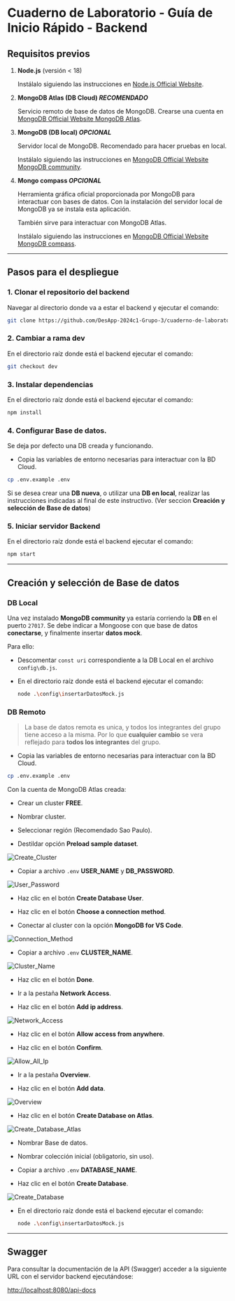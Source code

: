 # Cuaderno de Laboratorio - Guía de Inicio Rápido - Backend

## **Requisitos previos**

1. **Node.js** (versión < 18)  

   Instálalo siguiendo las instrucciones en [Node.js Official Website](https://nodejs.org/).

2. **MongoDB Atlas (DB Cloud) _RECOMENDADO_**

   Servicio remoto de base de datos de MongoDB.
   Crearse una cuenta en [MongoDB Official Website MongoDB Atlas](https://www.mongodb.com/es/atlas).

3. **MongoDB (DB local) _OPCIONAL_**  

   Servidor local de MongoDB.
   Recomendado para hacer pruebas en local.

   Instálalo siguiendo las instrucciones en [MongoDB Official Website MongoDB community](https://www.mongodb.com/try/download/community).

4. **Mongo compass _OPCIONAL_**

   Herramienta gráfica oficial proporcionada por MongoDB para interactuar con bases de datos.
   Con la instalación del servidor local de MongoDB ya se instala esta aplicación.

   También sirve para interactuar con MongoDB Atlas.

   Instálalo siguiendo las instrucciones en [MongoDB Official Website MongoDB compass](https://www.mongodb.com/try/download/compass).

---

## **Pasos para el despliegue**

### 1. Clonar el repositorio del backend

Navegar al directorio donde va a estar el backend y ejecutar el comando:

```bash
git clone https://github.com/DesApp-2024c1-Grupo-3/cuaderno-de-laboratorio-back.git
```

### 2. Cambiar a rama dev

En el directorio raíz donde está el backend ejecutar el comando:

```bash
git checkout dev
```

### 3. Instalar dependencias

En el directorio raíz donde está el backend ejecutar el comando:

```bash
npm install
```

### 4. Configurar Base de datos.

Se deja por defecto una DB creada y funcionando.

* Copia las variables de entorno necesarias para interactuar con la BD Cloud.

```bash
cp .env.example .env
```

Si se desea crear una **DB nueva**, o utilizar una **DB en local**, realizar las instrucciones indicadas al final de este instructivo. (Ver seccion **Creación y selección de Base de datos**)

### 5. Iniciar servidor Backend

En el directorio raíz donde está el backend ejecutar el comando:

```bash
npm start
```

---

## **Creación y selección de Base de datos**

### DB Local

Una vez instalado **MongoDB community** ya estaría corriendo la **DB** en el puerto `27017`.
Se debe indicar a Mongoose con que base de datos **conectarse**, y finalmente insertar **datos mock**.

Para ello:

* Descomentar `const uri` correspondiente a la DB Local en el archivo `config\db.js`.

* En el directorio raíz donde está el backend ejecutar el comando:

   ```bash
   node .\config\insertarDatosMock.js
   ```

### DB Remoto

> La base de datos remota es unica, y todos los integrantes del grupo tiene acceso a la misma. Por lo que **cualquier cambio** se vera reflejado para **todos los integrantes** del grupo.

* Copia las variables de entorno necesarias para interactuar con la BD Cloud.

```bash
cp .env.example .env
```

Con la cuenta de MongoDB Atlas creada:

* Crear un cluster **FREE**.

* Nombrar cluster.

* Seleccionar región (Recomendado Sao Paulo).

* Destildar opción **Preload sample dataset**.

![Create_Cluster](assets/createCluster.png)

* Copiar a archivo `.env` **USER_NAME** y **DB_PASSWORD**.

![User_Password](assets/userPassword.png)

* Haz clic en el botón **Create Database User**.

* Haz clic en el botón **Choose a connection method**.

* Conectar al cluster con la opción **MongoDB for VS Code**.

![Connection_Method](assets/connectionMethod.png)

* Copiar a archivo `.env` **CLUSTER_NAME**.

![Cluster_Name](assets/clusterName.png)

* Haz clic en el botón **Done**.

* Ir a la pestaña **Network Access**.

* Haz clic en el botón **Add ip address**.

![Network_Access](assets/networkAccess.png)

* Haz clic en el botón **Allow access from anywhere**.

* Haz clic en el botón **Confirm**.

![Allow_All_Ip](assets/allowAllIp.png)

* Ir a la pestaña **Overview**.

* Haz clic en el botón **Add data**.

![Overview](assets/overview.png)

* Haz clic en el botón **Create Database on Atlas**.

![Create_Database_Atlas](assets/createDatabaseAtlas.png)

* Nombrar Base de datos.

* Nombrar colección inicial (obligatorio, sin uso).

* Copiar a archivo `.env` **DATABASE_NAME**.

* Haz clic en el botón **Create Database**.

![Create_Database](assets/createDatabase.png)


* En el directorio raíz donde está el backend ejecutar el comando:

   ```bash
   node .\config\insertarDatosMock.js
   ```

---

## Swagger

Para consultar la documentación de la API (Swagger) acceder a la siguiente URL con el servidor backend ejecutándose:

[http://localhost:8080/api-docs](http://localhost:8080/api-docs)

